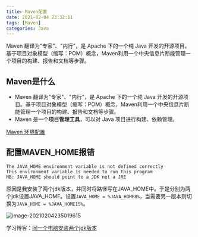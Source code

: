 ```yaml
---
title: Maven配置
date: 2021-02-04 23:32:11
tags: [Maven]
categories: Java
---
```


<meta name="referrer" content="no-referrer"/>
Maven 翻译为"专家"、"内行"，是 Apache 下的一个纯 Java 开发的开源项目。基于项目对象模型（缩写：POM）概念，Maven利用一个中央信息片断能管理一个项目的构建、报告和文档等步骤。

<!-- more -->

## Maven是什么

- Maven 翻译为"专家"、"内行"，是 Apache 下的一个纯 Java 开发的开源项目。基于项目对象模型（缩写：POM）概念，Maven利用一个中央信息片断能管理一个项目的构建、报告和文档等步骤。
- Maven 是一个**项目管理工具**，可以对 Java 项目进行构建、依赖管理。

[Maven 环境配置](https://www.runoob.com/maven/maven-setup.html)

## 配置MAVEN_HOME报错

```
The JAVA_HOME environment variable is not defined correctly
This environment variable is needed to run this program
NB: JAVA_HOME should point to a JDK not a JRE
```


原因是我安装了两个jdk版本，并同时将路径写在JAVA_HOME中。于是分别为两个jdk设置JAVA_HOME。设置`JAVA_HOME = %JAVA_HOME8%`，当需要另一版本则切换为`JAVA_HOME = %JAVA_HOME15%`。

![image-20210204235019615](http://cdn.oeong.com/niu20210204235021.png)

学习博客：[同一个电脑安装两个jdk版本](https://blog.csdn.net/yuruixin_china/article/details/53607248?utm_medium=distribute.pc_relevant.none-task-blog-BlogCommendFromMachineLearnPai2-1.baidujs&depth_1-utm_source=distribute.pc_relevant.none-task-blog-BlogCommendFromMachineLearnPai2-1.baidujs)

